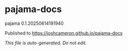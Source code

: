 # pajama-docs
pajama 0.1.20250614191940

Published to https://joshcameron.github.io/pajama-docs

*This file is auto-generated. Do not edit.*
